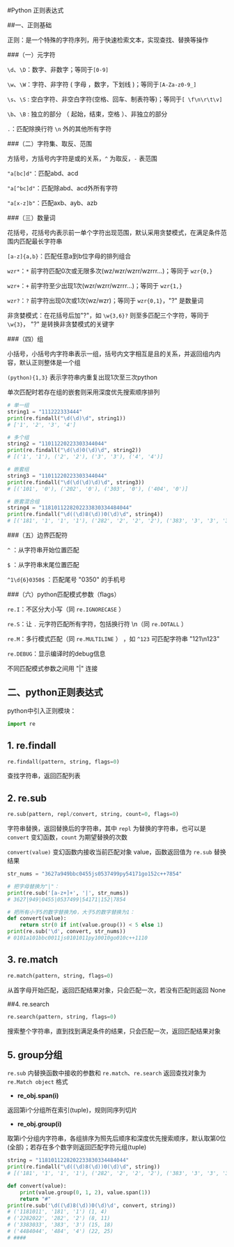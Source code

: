 #Python 正则表达式

##一、正则基础

正则：是一个特殊的字符序列，用于快速检索文本，实现查找、替换等操作

###（一）元字符

``\d``、`\D`：数字、非数字；等同于``[0-9]``

``\w``、``\W``：字符、非字符  ( 字母 ，数字，下划线 )；等同于``[A-Za-z0-9_]``

``\s``、``\S`` : 空白字符、非空白字符(空格、回车、制表符等)；等同于``[ \f\n\r\t\v]``

``\b``、``\B`` : 独立的部分   （ 起始，结束，空格 ）、非独立的部分

``.``：匹配除换行符 ``\n`` 外的其他所有字符

###（二）字符集、取反、范围

方括号，方括号内字符是或的关系，`^` 为取反，`-` 表范围

``"a[bc]d"``：匹配abd、acd

``"a[^bc]d"``：匹配除abd、acd外所有字符

``"a[x-z]b"``：匹配axb、ayb、azb

###（三）数量词

花括号，花括号内表示前一单个字符出现范围，默认采用贪婪模式，在满足条件范围内匹配最长字符串

``[a-z]{a,b}``：匹配任意a到b位字母的排列组合

``wzr*``：``*`` 前字符匹配0次或无限多次(wz/wzr/wzrr/wzrrr...)；等同于 ``wzr{0,}``

``wzr+``：``+`` 前字符至少出现1次(wzr/wzrr/wzrrr...)；等同于 ``wzr{1,}``

``wzr?``：``?`` 前字符出现0次或1次(wz/wzr)；等同于 ``wzr{0,1}``，"?" 是数量词

非贪婪模式：在花括号后加"?"，如 ``\w{3,6}?`` 则至多匹配三个字符，等同于 ``\w{3}``， "?" 是转换非贪婪模式的关键字

###（四）组

小括号，小括号内字符串表示一组，括号内文字相互是且的关系，并返回组内内容，默认正则整体是一个组

``(python){1,3}`` 表示字符串内重复出现1次至三次python

单次匹配时若存在组的嵌套则采用深度优先搜索顺序排列

```python
# 单一组
string1 = "111222333444"
print(re.findall("\d(\d)\d", string1))
# ['1', '2', '3', '4']

# 多个组
string2 = "11011220223303344044"
print(re.findall("\d(\d)0(\d)\d", string2))
# [('1', '1'), ('2', '2'), ('3', '3'), ('4', '4')]

# 嵌套组
string3 = "11011220223303344044"
print(re.findall("\d(\d(\d)\d)\d", string3))
# [('101', '0'), ('202', '0'), ('303', '0'), ('404', '0')]

# 嵌套混合组
string4 = "1181011228202233830334484044"
print(re.findall("\d((\d)8(\d))0(\d)\d", string4))
# [('181', '1', '1', '1'), ('282', '2', '2', '2'), ('383', '3', '3', '3'), ('484', '4', '4', '4')]
```

###（五）边界匹配符

`^` ：从字符串开始位置匹配

`$` ：从字符串末尾位置匹配

`^1\d{6}0350$` ：匹配尾号 "0350" 的手机号

###（六）python匹配模式参数（flags）

``re.I``：不区分大小写（同 ``re.IGNORECASE`` ）

``re.S``：让 ``.`` 元字符匹配所有字符，包括换行符 \n（同 ``re.DOTALL`` ）

``re.M``：多行模式匹配（同 ``re.MULTILINE`` ） ，如 ``^123`` 可匹配字符串 "121\n123"

``re.DEBUG``：显示编译时的debug信息

不同匹配模式参数之间用 "|" 连接

## 二、python正则表达式

python中引入正则模块：

```python
import re
```

## 1. re.findall

```python
re.findall(pattern, string, flags=0)
```

查找字符串，返回匹配列表

## 2. re.sub

```python
re.sub(pattern, repl/convert, string, count=0, flags=0)
```

字符串替换，返回替换后的字符串，其中 ``repl`` 为替换的字符串，也可以是 `convert` 变幻函数，`count` 为期望替换的次数

`convert(value)`  变幻函数内接收当前匹配对象 value，函数返回值为 `re.sub` 替换结果

```python
str_nums = "3627a949bbc0455js0537499py54171go152c++7854"

# 把字母替换为"|"：
print(re.sub('[a-z+]+', '|', str_nums))
# 3627|949|0455|0537499|54171|152|7854

# 把所有小于5的数字替换为0，大于5的数字替换为1：
def convert(value):
    return str(0 if int(value.group()) < 5 else 1)
print(re.sub('\d', convert, str_nums))
# 0101a101bbc0011js0101011py10010go010c++1110
```

## 3. re.match

```python
re.match(pattern, string, flags=0)
```

从首字母开始匹配，返回匹配结果对象，只会匹配一次，若没有匹配则返回 None

##4. re.search

```python
re.search(pattern, string, flags=0)
```

搜索整个字符串，直到找到满足条件的结果，只会匹配一次，返回匹配结果对象

## 5. group分组

`re.sub` 内替换函数中接收的参数和 `re.match`、`re.search` 返回查找对象为 `re.Match object` 格式

* **re_obj.span(i)**

返回第i个分组所在索引(tuple)，规则同序列切片

* **re_obj.group(i)**

取第i个分组内字符串，各组排序为照先后顺序和深度优先搜索顺序，默认取第0位(全部)；若存在多个数字则返回匹配字符元组(tuple)

```python
string = "1181011228202233830334484044"
print(re.findall("\d((\d)8(\d))0(\d)\d", string))
# [('181', '1', '1', '1'), ('282', '2', '2', '2'), ('383', '3', '3', '3'), ('484', '4', '4', '4')]

def convert(value):
    print(value.group(0, 1, 2), value.span(1))
    return "#"
print(re.sub('\d((\d)8(\d))0(\d)\d', convert, string))
# ('1181011', '181', '1') (1, 4)
# ('2282022', '282', '2') (8, 11)
# ('3383033', '383', '3') (15, 18)
# ('4484044', '484', '4') (22, 25)
# ####
```

